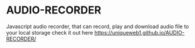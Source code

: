 # AUDIO-RECORDER
Javascript audio recorder, that can record, play and download audio file to your local storage
check it  out here https://uniqueweb1.github.io/AUDIO-RECORDER/

